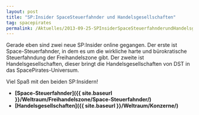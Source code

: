 ```yaml
---
layout: post
title: "SP:Insider SpaceSteuerfahnder und Handelsgesellschaften"
tag: spacepirates
permalink: /Aktuelles/2013-09-25-SPInsiderSpaceSteuerfahnderundHandelsgesellschaften
---
```


Gerade eben sind zwei neue SP:Insider online gegangen. Der erste ist Space-Steuerfahnder, in dem es um die wirkliche harte und bürokratische Steuerfahndung der Freihandelszone gibt. Der zweite ist Handelsgesellschaften, dieser bringt die Handelsgesellschaften von DST in das SpacePirates-Universum.

Viel Spaß mit den beiden SP:Insidern!

- **[Space-Steuerfahnder]({{ site.baseurl }}/Weltraum/Freihandelszone/Space-Steuerfahnder/)**
- **[Handelsgesellschaften]({{ site.baseurl }}/Weltraum/Konzerne/)**
